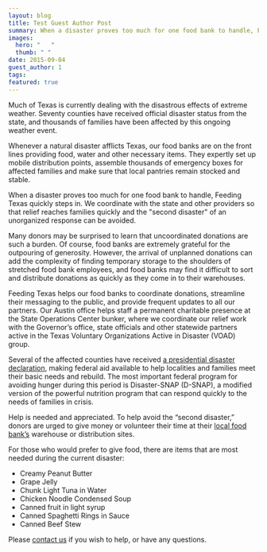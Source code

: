```yaml
---
layout: blog
title: Test Guest Author Post
summary: When a disaster proves too much for one food bank to handle, Feeding Texas quickly steps in.
images:
  hero: "	"
  thumb: " "
date: 2015-09-04
guest_author: 1
tags:
featured: true
---
```

Much of Texas is currently dealing with the disastrous effects of extreme weather. Seventy counties have received official disaster status from the state, and thousands of families have been affected by this ongoing weather event.

Whenever a natural disaster afflicts Texas, our food banks are on the front lines providing food, water and other necessary items. They expertly set up mobile distribution points, assemble thousands of emergency boxes for affected families and make sure that local pantries remain stocked and stable.

When a disaster proves too much for one food bank to handle, Feeding Texas quickly steps in. We coordinate with the state and other providers so that relief reaches families quickly and the "second disaster" of an unorganized response can be avoided.

Many donors may be surprised to learn that uncoordinated donations are such a burden. Of course, food banks are extremely grateful for the outpouring of generosity. However, the arrival of unplanned donations can add the complexity of finding temporary storage to the shoulders of stretched food bank employees, and food banks may find it difficult to sort and distribute donations as quickly as they come in to their warehouses.

Feeding Texas helps our food banks to coordinate donations, streamline their messaging to the public, and provide frequent updates to all our partners. Our Austin office helps staff a permanent charitable presence at the State Operations Center bunker, where we coordinate our relief work with the Governor’s office, state officials and other statewide partners active in the Texas Voluntary Organizations Active in Disaster (VOAD) group.

Several of the affected counties have received [a presidential disaster declaration](http://gov.texas.gov/news/press-release/20971), making federal aid available to help localities and families meet their basic needs and rebuild. The most important federal program for avoiding hunger during this period is Disaster-SNAP (D-SNAP), a modified version of the powerful nutrition program that can respond quickly to the needs of families in crisis.

Help is needed and appreciated. To help avoid the “second disaster,” donors are urged to give money or volunteer their time at their [local food bank’s](http://www.feedingtexas.org/help/) warehouse or distribution sites.

For those who would prefer to give food, there are items that are most needed during the current disaster:

* Creamy Peanut Butter
* Grape Jelly
* Chunk Light Tuna in Water
* Chicken Noodle Condensed Soup
* Canned fruit in light syrup
* Canned Spaghetti Rings in Sauce
* Canned Beef Stew

Please [contact us](http://www.feedingtexas.org/staff/01-gaye-lynn-bailey/) if you wish to help, or have any questions.
